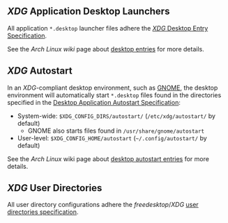 ## _XDG_ Application Desktop Launchers

All application `*.desktop` launcher files adhere the [_XDG_ Desktop Entry Specification][fd-spec-desktop-entry].

See the _Arch Linux wiki_ page about [desktop entries][archw-desktop_entries] for more details.

## _XDG_ Autostart

In an _XDG_-compliant desktop environment, such as [GNOME][], the desktop environment will automatically start `*.desktop` files found in the directories specified in the [Desktop Application Autostart Specification][fd-spec-autostart]:

- System-wide: `$XDG_CONFIG_DIRS/autostart/` (`/etc/xdg/autostart/` by default)
  - GNOME also starts files found in `/usr/share/gnome/autostart`
- User-level: `$XDG_CONFIG_HOME/autostart` (`~/.config/autostart/` by default)

See the _Arch Linux_ wiki page about [desktop autostart entries][archw-desktop_entries#autostart] for more details.

## _XDG_ User Directories

All user directory configurations adhere the _freedesktop_/_XDG_ [user directories specification][archw-xdg_user_dir].

[archw-desktop_entries]: https://wiki.archlinux.org/index.php/Desktop_entries
[archw-desktop_entries#autostart]: https://wiki.archlinux.org/index.php/Desktop_entries#Autostart
[archw-xdg_user_dir]: https://wiki.archlinux.org/index.php/XDG_user_directories
[fd-spec-autostart]: https://specifications.freedesktop.org/autostart-spec/autostart-spec-latest.html
[fd-spec-desktop-entry]: https://specifications.freedesktop.org/desktop-entry-spec/latest
[gnome]: https://www.gnome.org
